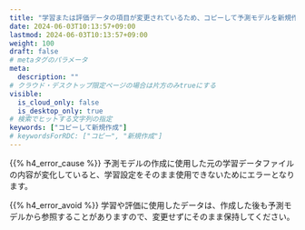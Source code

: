 ```yaml
---
title: "学習または評価データの項目が変更されているため、コピーして予測モデルを新規作成できませんでした"
date: 2024-06-03T10:13:57+09:00
lastmod: 2024-06-03T10:13:57+09:00
weight: 100
draft: false
# metaタグのパラメータ
meta:
  description: ""
# クラウド・デスクトップ限定ページの場合は片方のみtrueにする
visible:
  is_cloud_only: false
  is_desktop_only: true
# 検索でヒットする文字列の指定
keywords: ["コピーして新規作成"]
# keywordsForRDC: ["コピー", "新規作成"]
---
```


{{% h4_error_cause %}}
予測モデルの作成に使用した元の学習データファイルの内容が変化していると、学習設定をそのまま使用できないためにエラーとなります。  

{{% h4_error_avoid %}}
学習や評価に使用したデータは、作成した後も予測モデルから参照することがありますので、変更せずにそのまま保持してください。  
